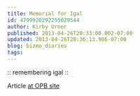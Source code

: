 ```yaml
---
title: Memorial for Igal
id: 4799920292255029544
author: Kirby Urner
published: 2013-04-26T20:33:00.002-07:00
updated: 2013-04-26T20:36:13.986-07:00
blog: bizmo_diaries
tags: 
---
```


:: remembering igal ::

Article [at OPB site](http://www.opb.org/news/article/portland-tech-community-remembers-one-of-its-founders/)